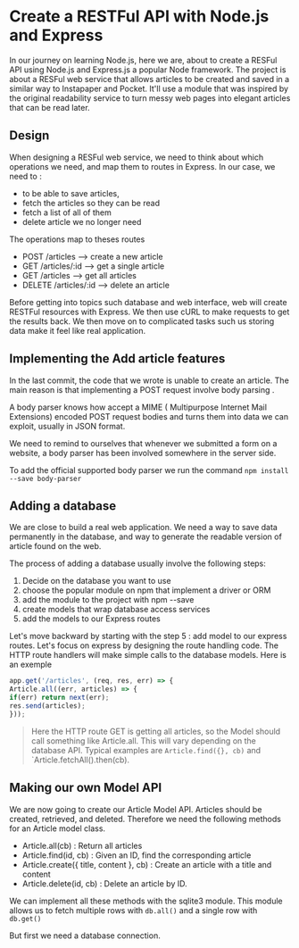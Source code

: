 
# Create a RESTFul API with Node.js and Express

In our journey on learning Node.js, here we are, about to create a RESFul API using Node.js and Express.js a popular Node framework.
The project is about a RESFul web service that allows articles to be created and saved in a similar way to Instapaper and Pocket. It'll use a module that was inspired by the original readability service to turn messy web pages into elegant articles that can be read later.

## Design

When designing a RESFul web service, we need to think about which operations we need, and map them to routes in Express. In our case, we need to :

- to be able to save articles,
- fetch the articles so they can be read
- fetch a list of all of them
- delete article we no longer need

The operations map to theses routes

- POST /articles         --> create a new article
- GET /articles/:id      --> get a single article
- GET /articles          --> get all articles
- DELETE /articles/:id   --> delete an article
  
Before getting into topics such database and web interface, web will create RESTFul resources with Express.
We then use cURL to make requests to get the results back. We then move on to complicated tasks such us storing data make it feel like real application.

## Implementing the Add article features

In the last commit, the code that we wrote is unable to create an article. The main reason is that implementing a POST request involve body parsing .

A body parser knows how accept a MIME ( Multipurpose Internet Mail Extensions) encoded POST request bodies and turns them into data we can exploit, usually in JSON format.

We need to remind to ourselves that whenever we submitted a form on a website, a body parser has been involved somewhere in the server side.

To add the official supported body parser we run the command
`npm install --save body-parser`

## Adding a database

We are close to build a real web application. We need a way to save data permanently in the database,
and way to generate the readable version of article found on the web.

The process of adding a database usually involve the following steps:

1. Decide on the database you want to use
2. choose the popular module on npm that implement a driver or ORM
3. add the module to the project with npm --save
4. create models that wrap database access services
5. add the models to our Express routes

Let's move backward by starting with the step 5 : add model to our express routes.
Let's focus on express by designing the route handling code. The HTTP route handlers will make simple calls to the database models. Here is an exemple

```js
app.get('/articles', (req, res, err) => {
Article.all((err, articles) => {
if(err) return next(err);
res.send(articles);
}));
```

> Here the HTTP route GET is getting all articles, so the Model should call something like Article.all. This will vary depending on the database API. Typical examples are `Article.find({}, cb)` and `Article.fetchAll().then(cb).

## Making our own Model API

We are now going to create our Article Model API. Articles should be created, retrieved, and deleted. Therefore we need the following methods for an Article model class.

- Article.all(cb)  : Return all articles
- Article.find(id, cb) : Given an ID, find the corresponding article
- Article.create({ title, content }, cb) : Create an article with a title and content
- Article.delete(id, cb) : Delete an article by ID.

We can implement all these methods with the sqlite3 module. This module allows us to fetch multiple rows with `db.all()` and a single row with `db.get()`

But first we need a database connection.
